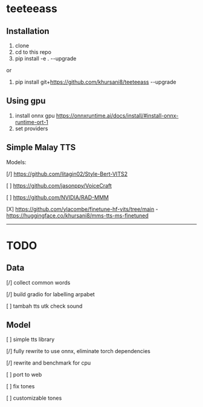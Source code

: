 # teeteeass

## Installation

1. clone
2. cd to this repo
3. pip install -e . --upgrade

or

1. pip install git+https://github.com/khursani8/teeteeass --upgrade

## Using gpu

1. install onnx gpu
https://onnxruntime.ai/docs/install/#install-onnx-runtime-ort-1
2. set providers

## Simple Malay TTS

Models:

[/] https://github.com/litagin02/Style-Bert-VITS2

[ ] https://github.com/jasonppy/VoiceCraft

[ ] https://github.com/NVIDIA/RAD-MMM

[X] https://github.com/ylacombe/finetune-hf-vits/tree/main - https://huggingface.co/khursani8/mms-tts-ms-finetuned


---






# TODO

## Data
[/] collect common words

[/] build gradio for labelling arpabet

[ ] tambah tts utk check sound

## Model
[ ] simple tts library

[/] fully rewrite to use onnx, eliminate torch dependencies

[/] rewrite and benchmark for cpu

[ ] port to web

[ ] fix tones

[ ] customizable tones

